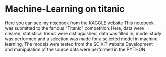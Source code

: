 # Machine-Learning on titanic 

Here you can see my notebook from the KAGGLE website
This notebook was submitted to the famous "Titanic" competition.
Here, data were cleared, statistical trends were distinguished, data was filled in, 
model study was performed and a selection was made for a selected model in machine learning.
The models were tested from the SCIKIT website 
Development and manipulation of the source data were performed in the PYTHON 
